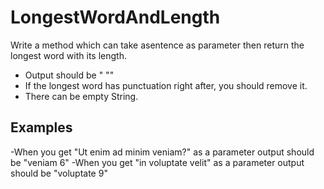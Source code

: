 # LongestWordAndLength

Write a method which can take asentence as parameter then return the longest word with its length.

- Output should be "<longestWord> <length>""
- If the longest word has punctuation right after, you should remove it.
- There can be empty String.

## Examples

-When you get "Ut enim ad minim veniam?" as a parameter output should be "veniam 6"
-When you get "in voluptate velit" as a parameter output should be "voluptate 9"